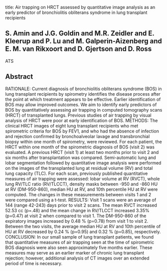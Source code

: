 title: Air trapping on HRCT assessed by quantitative image analysis as an early predictor of bronchiolitis obliterans syndrome in lung transplant recipients

## S. Amin and J.G. Goldin and M.R. Zeidler and E. Kleerup and P. Lu and M. Galperin-Aizenberg and E. M. van Rikxoort and D. Gjertson and D. Ross
ATS


## Abstract
RATIONALE: Current diagnosis of bronchiolitis obliterans syndrome (BOS) in lung transplant recipients by spirometry identifies the disease process after the point at which treatment appears to be effective. Earlier identification of BOS may allow improved outcomes. We aim to identify early predictors of BOS by quantitatively assessing air trapping in computed tomography scans (HRCT) of transplanted lungs. Previous studies of air trapping by visual analysis of HRCT were poor at early identification of BOS. METHODS: The clinical HRCT images of eight lung transplant recipients who met spirometric criteria for BOS by FEV1, and who had the absence of infection and rejection confirmed by bronchoalveolar lavage and transbronchial biopsy within one month of spirometry, were reviewed. For each patient, the HRCT within one month of the spirometric diagnosis of BOS (visit 2) was evaluated. A previous HRCT (visit 1) at least two months prior to visit 2 and six months after transplantation was compared. Semi-automatic lung and lobar segmentation followed by quantitative image analysis were performed on the images of the transplanted lung at residual volume (RV) and total lung capacity (TLC). For each scan, previously published quantitative measures of air trapping were assessed: lobar volume at RV (RVCT), whole lung RV/TLC ratio (RV/TLCCT), density masks between -950 and -860 HU at RV (DM-950-860), median HU at RV, and 10th percentile HU at RV were computed. The changes in these measurements between visits 1 and 2 were compared using a t-test. RESULTS: Visit 1 scans were an average of 144 (range 42-243) days prior to visit 2 scans. The mean RVCT increased 52.53 cc (p=.48) and the mean change in RV/TLCCT increased 3.35% (p=0.47) at visit 2 when compared to visit 1. The DM-950-860 of the expiratory images increased by 0.48 % (p=0.78) from visit 1 to visit 2. Between the two visits, the average median HU at RV and 10th percentile of HU at RV decreased by 0.24 % (p=0.95) and 0.32 % (p=0.85), respectively. CONCLUSION: In our small sample of lung transplant patients, we found that quantitative measures of air trapping seen at the time of spirometric BOS diagnosis were also seen approximately five months earlier. These measures may serve as an earlier marker of chronic lung transplant rejection; however, additional analysis of CT images over an extended period of time is necessary.

